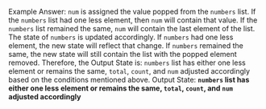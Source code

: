 Example Answer:
`num` is assigned the value popped from the `numbers` list. If the `numbers` list had one less element, then `num` will contain that value. If the `numbers` list remained the same, `num` will contain the last element of the list. The state of `numbers` is updated accordingly. If `numbers` had one less element, the new state will reflect that change. If `numbers` remained the same, the new state will still contain the list with the popped element removed. Therefore, the Output State is: `numbers` list has either one less element or remains the same, `total`, `count`, and `num` adjusted accordingly based on the conditions mentioned above.
Output State: **`numbers` list has either one less element or remains the same, `total`, `count`, and `num` adjusted accordingly**